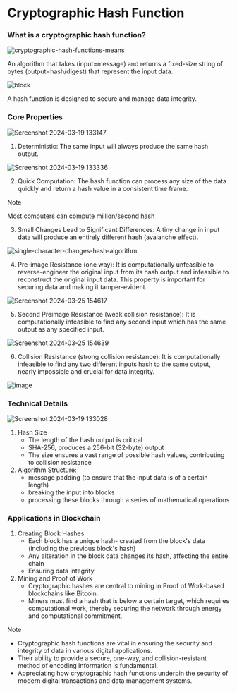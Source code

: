 # Cryptographic Hash Function
### What is  a cryptographic hash function?
![cryptographic-hash-functions-means](https://github.com/adeliafebriani/Tijarah-Blockchain-Notes/assets/162258265/3b8c358d-2322-4f48-9b61-902f50932048)

An algorithm that takes (input=message) and returns a fixed-size string of bytes (output=hash/digest) that represent the input data.

![block](https://github.com/adeliafebriani/Tijarah-Blockchain-Notes/assets/162258265/fb443c60-7d58-498e-ae29-dd4737e88743)

A hash function is designed to secure and manage data integrity.

### Core Properties
![Screenshot 2024-03-19 133147](https://github.com/adeliafebriani/Tijarah-Blockchain-Notes/assets/162258265/431a2332-7ead-49f2-9a99-775c07b5b8eb)

1. Deterministic: The same input will always produce the same hash output.

![Screenshot 2024-03-19 133336](https://github.com/adeliafebriani/Tijarah-Blockchain-Notes/assets/162258265/22c4a349-991c-4896-92d9-75abb87a8c7f)

2. Quick Computation: The hash function can process any size of the data quickly and return a hash value in a consistent time frame.

> [!Note]
> Most computers can compute million/second hash

3. Small Changes Lead to Significant Differences: A tiny change in input data will produce an entirely different hash (avalanche effect).

![single-character-changes-hash-algorithm](https://github.com/adeliafebriani/Tijarah-Blockchain-Notes/assets/162258265/2ac38c04-0a9e-44d7-aa71-3c8c4cb92aa6)

4. Pre-image Resistance (one way): It is computationally unfeasible to reverse-engineer the original input from its hash output and infeasible to reconstruct the original input data. This property is important for securing data and making it tamper-evident.

![Screenshot 2024-03-25 154617](https://github.com/adeliafebriani/Tijarah-Blockchain-Notes/assets/162258265/3bdbe5bc-f6d3-48e4-87b2-e97f38dd8e09)
   
5. Second Preimage Resistance (weak collision resistance): It is computationally infeasible to find any second input which has the same output as any specified input.

![Screenshot 2024-03-25 154639](https://github.com/adeliafebriani/Tijarah-Blockchain-Notes/assets/162258265/29cf1c70-e157-4394-97ef-c789cc28c5cc)

6. Collision Resistance (strong collision resistance): It is computationally infeasible to find any two different inputs hash to the same output, nearly impossible and crucial for data integrity.

![image](https://github.com/adeliafebriani/Tijarah-Blockchain-Notes/assets/162258265/00731330-2863-4b67-a166-d4dd7b4a30af)


### Technical Details
![Screenshot 2024-03-19 133028](https://github.com/adeliafebriani/Tijarah-Blockchain-Notes/assets/162258265/5a473b38-83f7-4127-b436-1f381aa8e72e)

1. Hash Size
   * The length of the hash output is critical
   * SHA-256, produces a 256-bit (32-byte) output
   * The size ensures a vast range of possible hash values, contributing to collision resistance
2. Algorithm Structure:
   * message padding (to ensure that the input data is of a certain length)
   * breaking the input into blocks
   * processing these blocks through a series of mathematical operations

### Applications in Blockchain
1. Creating Block Hashes
   * Each block has a unique hash- created from the block's data (including the previous block's hash)
   * Any alteration in the block data changes its hash, affecting the entire chain
   * Ensuring data integrity
2. Mining and Proof of Work
   * Cryptographic hashes are central to mining in Proof of Work-based blockchains like Bitcoin.
   * Miners must find a hash that is below a certain target, which requires computational work, thereby securing the network through energy and computational commitment.

> [!NOTE]
> * Cryptographic hash functions are vital in ensuring the security and integrity of data in various digital applications.
> * Their ability to provide a secure, one-way, and collision-resistant method of encoding information is fundamental.
> * Appreciating how cryptographic hash functions underpin the security of modern digital transactions and data management systems.
